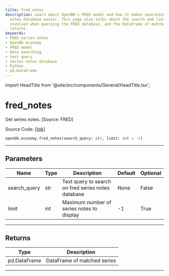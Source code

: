 ```yaml
---
title: fred_notes
description: Learn about OpenBB's FRED model and how it makes searching the series
  notes database easier. This page also talks about the search and limit parameters
  involved when querying the FRED database, and the DataFrame of matched series it
  returns.
keywords:
- FRED series notes
- OpenBB economy
- FRED model
- data searching
- text query
- series notes database
- Python
- pd.DataFrame
---
```


import HeadTitle from '@site/src/components/General/HeadTitle.tsx';

<HeadTitle title="fred_notes - Economy - Reference | OpenBB SDK Docs" />

# fred_notes

Get series notes. [Source: FRED]

Source Code: [[link](https://github.com/OpenBB-finance/OpenBBTerminal/tree/main/openbb_terminal/economy/fred_model.py#L68)]

```python
openbb.economy.fred_notes(search_query: str, limit: int = -1)
```

---

## Parameters

| Name | Type | Description | Default | Optional |
| ---- | ---- | ----------- | ------- | -------- |
| search_query | str | Text query to search on fred series notes database | None | False |
| limit | int | Maximum number of series notes to display | -1 | True |


---

## Returns

| Type | Description |
| ---- | ----------- |
| pd.DataFrame | DataFrame of matched series |
---
